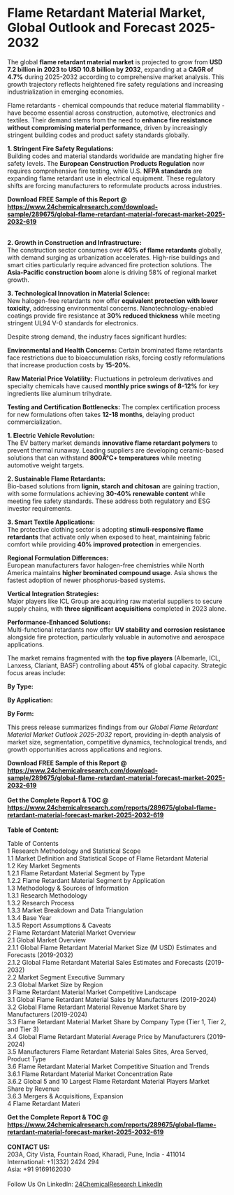 <h1>Flame Retardant Material Market, Global Outlook and Forecast 2025-2032</h1><p>The global <strong>flame retardant material market</strong> is projected to grow from <strong>USD 7.2 billion in 2023 to USD 10.8 billion by 2032</strong>, expanding at a <strong>CAGR of 4.7%</strong> during 2025-2032 according to comprehensive market analysis. This growth trajectory reflects heightened fire safety regulations and increasing industrialization in emerging economies.</p><p>Flame retardants - chemical compounds that reduce material flammability - have become essential across construction, automotive, electronics and textiles. Their demand stems from the need to <strong>enhance fire resistance without compromising material performance</strong>, driven by increasingly stringent building codes and product safety standards globally.</p><p><strong>1. Stringent Fire Safety Regulations:</strong><br>
Building codes and material standards worldwide are mandating higher fire safety levels. The <strong>European Construction Products Regulation</strong> now requires comprehensive fire testing, while U.S. <strong>NFPA standards</strong> are expanding flame retardant use in electrical equipment. These regulatory shifts are forcing manufacturers to reformulate products across industries.</p><div><b>Download FREE Sample of this Report @ 
            <a href="https://www.24chemicalresearch.com/download-sample/289675/global-flame-retardant-material-forecast-market-2025-2032-619">
            https://www.24chemicalresearch.com/download-sample/289675/global-flame-retardant-material-forecast-market-2025-2032-619</a></b></div><br><p><strong>2. Growth in Construction and Infrastructure:</strong><br>
The construction sector consumes over <strong>40% of flame retardants</strong> globally, with demand surging as urbanization accelerates. High-rise buildings and smart cities particularly require advanced fire protection solutions. The <strong>Asia-Pacific construction boom</strong> alone is driving 58% of regional market growth.</p><p><strong>3. Technological Innovation in Material Science:</strong><br>
New halogen-free retardants now offer <strong>equivalent protection with lower toxicity</strong>, addressing environmental concerns. Nanotechnology-enabled coatings provide fire resistance at <strong>30% reduced thickness</strong> while meeting stringent UL94 V-0 standards for electronics.</p><p>Despite strong demand, the industry faces significant hurdles:</p><p><strong>Environmental and Health Concerns:</strong> Certain brominated flame retardants face restrictions due to bioaccumulation risks, forcing costly reformulations that increase production costs by <strong>15-20%</strong>.</p><p><strong>Raw Material Price Volatility:</strong> Fluctuations in petroleum derivatives and specialty chemicals have caused <strong>monthly price swings of 8-12%</strong> for key ingredients like aluminum trihydrate.</p><p><strong>Testing and Certification Bottlenecks:</strong> The complex certification process for new formulations often takes <strong>12-18 months</strong>, delaying product commercialization.</p><p><strong>1. Electric Vehicle Revolution:</strong><br>
The EV battery market demands <strong>innovative flame retardant polymers</strong> to prevent thermal runaway. Leading suppliers are developing ceramic-based solutions that can withstand <strong>800Â°C+ temperatures</strong> while meeting automotive weight targets.</p><p><strong>2. Sustainable Flame Retardants:</strong><br>
Bio-based solutions from <strong>lignin, starch and chitosan</strong> are gaining traction, with some formulations achieving <strong>30-40% renewable content</strong> while meeting fire safety standards. These address both regulatory and ESG investor requirements.</p><p><strong>3. Smart Textile Applications:</strong><br>
The protective clothing sector is adopting <strong>stimuli-responsive flame retardants</strong> that activate only when exposed to heat, maintaining fabric comfort while providing <strong>40% improved protection</strong> in emergencies.</p><p><strong>Regional Formulation Differences:</strong> <br>
	European manufacturers favor halogen-free chemistries while North America maintains <strong>higher brominated compound usage</strong>. Asia shows the fastest adoption of newer phosphorus-based systems.</p><p><strong>Vertical Integration Strategies:</strong><br>
	Major players like ICL Group are acquiring raw material suppliers to secure supply chains, with <strong>three significant acquisitions</strong> completed in 2023 alone.</p><p><strong>Performance-Enhanced Solutions:</strong><br>
	Multi-functional retardants now offer <strong>UV stability and corrosion resistance</strong> alongside fire protection, particularly valuable in automotive and aerospace applications.</p><p>The market remains fragmented with the <strong>top five players</strong> (Albemarle, ICL, Lanxess, Clariant, BASF) controlling about <strong>45%</strong> of global capacity. Strategic focus areas include:</p><p><strong>By Type:</strong></p><p><strong>By Application:</strong></p><p><strong>By Form:</strong></p><p>This press release summarizes findings from our <em>Global Flame Retardant Material Market Outlook 2025-2032</em> report, providing in-depth analysis of market size, segmentation, competitive dynamics, technological trends, and growth opportunities across applications and regions.</p><div><b>Download FREE Sample of this Report @ 
            <a href="https://www.24chemicalresearch.com/download-sample/289675/global-flame-retardant-material-forecast-market-2025-2032-619">
            https://www.24chemicalresearch.com/download-sample/289675/global-flame-retardant-material-forecast-market-2025-2032-619</a></b></div><br><div><b>Get the Complete Report & TOC @ 
            <a href="https://www.24chemicalresearch.com/reports/289675/global-flame-retardant-material-forecast-market-2025-2032-619">
            https://www.24chemicalresearch.com/reports/289675/global-flame-retardant-material-forecast-market-2025-2032-619</a></b></div><br>
            <b>Table of Content:</b><p>Table of Contents<br />
1 Research Methodology and Statistical Scope<br />
1.1 Market Definition and Statistical Scope of Flame Retardant Material<br />
1.2 Key Market Segments<br />
1.2.1 Flame Retardant Material Segment by Type<br />
1.2.2 Flame Retardant Material Segment by Application<br />
1.3 Methodology & Sources of Information<br />
1.3.1 Research Methodology<br />
1.3.2 Research Process<br />
1.3.3 Market Breakdown and Data Triangulation<br />
1.3.4 Base Year<br />
1.3.5 Report Assumptions & Caveats<br />
2 Flame Retardant Material Market Overview<br />
2.1 Global Market Overview<br />
2.1.1 Global Flame Retardant Material Market Size (M USD) Estimates and Forecasts (2019-2032)<br />
2.1.2 Global Flame Retardant Material Sales Estimates and Forecasts (2019-2032)<br />
2.2 Market Segment Executive Summary<br />
2.3 Global Market Size by Region<br />
3 Flame Retardant Material Market Competitive Landscape<br />
3.1 Global Flame Retardant Material Sales by Manufacturers (2019-2024)<br />
3.2 Global Flame Retardant Material Revenue Market Share by Manufacturers (2019-2024)<br />
3.3 Flame Retardant Material Market Share by Company Type (Tier 1, Tier 2, and Tier 3)<br />
3.4 Global Flame Retardant Material Average Price by Manufacturers (2019-2024)<br />
3.5 Manufacturers Flame Retardant Material Sales Sites, Area Served, Product Type<br />
3.6 Flame Retardant Material Market Competitive Situation and Trends<br />
3.6.1 Flame Retardant Material Market Concentration Rate<br />
3.6.2 Global 5 and 10 Largest Flame Retardant Material Players Market Share by Revenue<br />
3.6.3 Mergers & Acquisitions, Expansion<br />
4 Flame Retardant Materi</p><div><b>Get the Complete Report & TOC @ 
            <a href="https://www.24chemicalresearch.com/reports/289675/global-flame-retardant-material-forecast-market-2025-2032-619">
            https://www.24chemicalresearch.com/reports/289675/global-flame-retardant-material-forecast-market-2025-2032-619</a></b></div><br><b>CONTACT US:</b><br>
            203A, City Vista, Fountain Road, Kharadi, Pune, India - 411014<br>
            International: +1(332) 2424 294<br>
            Asia: +91 9169162030 <br><br>
            Follow Us On LinkedIn: <a href="https://www.linkedin.com/company/24chemicalresearch/">24ChemicalResearch LinkedIn</a>